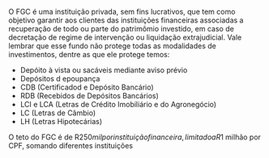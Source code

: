 O FGC é uma instituição privada, sem fins lucrativos, que tem como objetivo garantir aos clientes das instituições financeiras associadas a recuperação de todo ou parte do patrimômio investido, em caso de decretação de regime de intervenção ou liquidação extrajudicial. Vale lembrar que esse fundo não protege todas as modalidades de investimentos, dentre as que ele protege temos:

- Depóito à vista ou sacáveis mediante aviso prévio
- Depósitos d epoupança
- CDB (Certificadod e Depósito Bancário)
- RDB (Recebidos de Depósitos Bancários)
- LCI e LCA (Letras de Crédito Imobiliário e do Agronegócio)
- LC (Letras de Câmbio)
- LH (Letras Hipotecárias)

O teto do FGC é de R$250 mil por instituição financeira, limitado a R$1 milhão por CPF, somando diferentes instituições